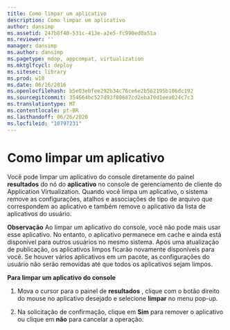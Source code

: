 ```yaml
---
title: Como limpar um aplicativo
description: Como limpar um aplicativo
author: dansimp
ms.assetid: 247b8f40-531c-413e-a2e5-fc990ed0a51a
ms.reviewer: ''
manager: dansimp
ms.author: dansimp
ms.pagetype: mdop, appcompat, virtualization
ms.mktglfcycl: deploy
ms.sitesec: library
ms.prod: w10
ms.date: 06/16/2016
ms.openlocfilehash: b5e03ebfee292b34c76ce6e2b562195b106dc192
ms.sourcegitcommit: 354664bc527d93f80687cd2eba70d1eea024c7c3
ms.translationtype: MT
ms.contentlocale: pt-BR
ms.lasthandoff: 06/26/2020
ms.locfileid: "10797231"
---
```

# Como limpar um aplicativo


Você pode limpar um aplicativo do console diretamente do painel **resultados** do nó do **aplicativo** no console de gerenciamento de cliente do Application Virtualization. Quando você limpa um aplicativo, o sistema remove as configurações, atalhos e associações de tipo de arquivo que correspondem ao aplicativo e também remove o aplicativo da lista de aplicativos do usuário.

**Observação**  Ao limpar um aplicativo do console, você não pode mais usar esse aplicativo. No entanto, o aplicativo permanece em cache e ainda está disponível para outros usuários no mesmo sistema. Após uma atualização de publicação, os aplicativos limpos ficarão novamente disponíveis para você. Se houver vários aplicativos em um pacote, as configurações do usuário não serão removidas até que todos os aplicativos sejam limpos.

 

**Para limpar um aplicativo do console**

1.  Mova o cursor para o painel de **resultados** , clique com o botão direito do mouse no aplicativo desejado e selecione **limpar** no menu pop-up.

2.  Na solicitação de confirmação, clique em **Sim** para remover o aplicativo ou clique em **não** para cancelar a operação.

 

 






